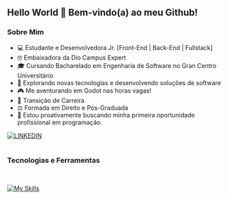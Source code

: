 ## Hello World 👋 Bem-vindo(a) ao meu Github!

### Sobre Mim

- 💻 Estudante e Desenvolvedora Jr. [Front-End | Back-End | Fullstack]
- 🤓 Embaixadora da Dio Campus Expert
- 🎓 Cursando Bacharelado em Engenharia de Software no Gran Centro Universitário
- 🤖 Explorando novas tecnologias e desenvolvendo soluções de software
- 🎮 Me aventurando em Godot nas horas vagas! 
- 💼 Transição de Carreira
- ⚖️ Formada em Direito e Pós-Graduada
- 🌱 Estou proativamente buscando minha primeira oportunidade profissional em programação.

[![LINKEDIN](https://img.shields.io/badge/LinkedIn-0077B5?style=for-the-badge&logo=linkedin&logoColor=white)](https://www.linkedin.com/in/erikacodee/)

#

### Tecnologias e Ferramentas
<br>

 [![My Skills](https://skillicons.dev/icons?i=html,css,javascript,java,vscode,git,github,figma,notion)](https://skillicons.dev)


